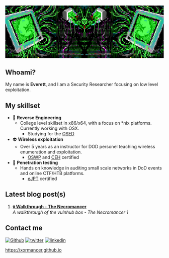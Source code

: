 ![header](https://github.com/OVERBYTEME/OVERBYTEME/blob/main/the_void.png)

## Whoami?

My name is **Everett**, and I am a Security Researcher focusing on low level exploitation.

## My skillset

- 🧬 **Reverse Engineering**
  -  College level skillset in x86/x64, with a focus on *nix platforms. Currently working with OSX. 
      - Studying for the [OSED](https://www.offsec.com/courses/exp-301/)
- 👽 **Wireless exploitation**
  -  Over 5 years as an instructor for DOD personel teaching wireless enumeration and exploitation.
      -  [OSWP](https://www.offsec.com/courses/pen-210/) and [CEH](https://www.eccouncil.org/train-certify/certified-ethical-hacker-ceh/) certified
- 👾 **Penetration testing**
  -  Hands on knowledge in auditing small scale networks in DoD events and online CTF/HTB platforms.
      -  [eJPT](https://ine.com/learning/certifications/internal/elearnsecurity-junior-penetration-tester-cert) certified

## Latest blog post(s)

1. **[💀 Walkthrough - The Necromancer](https://xormancer.github.io/posts/necromancer1/)** <br> *A walkthrough of the vulnhub box - The Necromancer 1*

## Contact me

[<img alt="Github" src="https://img.shields.io/badge/GitHub-%2312100E.svg?&style=for-the-badge&logo=Github&logoColor=white" />](https://github.com/XORMANCER) 
[<img alt="twitter" src="https://img.shields.io/badge/twitter-%231DA1F2.svg?&style=for-the-badge&logo=twitter&logoColor=white" />](https://twitter.com/XORMANCER) 
[<img alt="linkedin" src="https://img.shields.io/badge/linkedin-%230077B5.svg?&style=for-the-badge&logo=linkedin&logoColor=white" />](https://www.linkedin.com/in/ev-platt-iii/) 

<!---
Unused ATM
[<img alt="youtube" src="https://img.shields.io/badge/YouTube-FF0000?style=for-the-badge&logo=youtube&logoColor=white" />](https://www.youtube.com/channel/UCVyTG4sCw-rOvB9oHkzZD1w)
-->
https://xormancer.github.io

